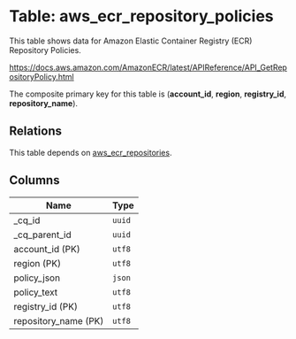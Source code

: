 # Table: aws_ecr_repository_policies

This table shows data for Amazon Elastic Container Registry (ECR) Repository Policies.

https://docs.aws.amazon.com/AmazonECR/latest/APIReference/API_GetRepositoryPolicy.html

The composite primary key for this table is (**account_id**, **region**, **registry_id**, **repository_name**).

## Relations

This table depends on [aws_ecr_repositories](aws_ecr_repositories.md).

## Columns

| Name          | Type          |
| ------------- | ------------- |
|_cq_id|`uuid`|
|_cq_parent_id|`uuid`|
|account_id (PK)|`utf8`|
|region (PK)|`utf8`|
|policy_json|`json`|
|policy_text|`utf8`|
|registry_id (PK)|`utf8`|
|repository_name (PK)|`utf8`|